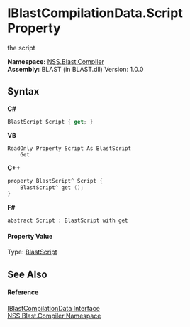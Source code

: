 # IBlastCompilationData.Script Property 
 

the script

**Namespace:**&nbsp;<a href="26a25caa-f50b-92ad-f15c-dbb9db1493ae">NSS.Blast.Compiler</a><br />**Assembly:**&nbsp;BLAST (in BLAST.dll) Version: 1.0.0

## Syntax

**C#**<br />
``` C#
BlastScript Script { get; }
```

**VB**<br />
``` VB
ReadOnly Property Script As BlastScript
	Get
```

**C++**<br />
``` C++
property BlastScript^ Script {
	BlastScript^ get ();
}
```

**F#**<br />
``` F#
abstract Script : BlastScript with get

```


#### Property Value
Type: <a href="701ebde6-515e-1fd5-a11a-526716112a12">BlastScript</a>

## See Also


#### Reference
<a href="d2afd70e-15cd-df6e-c1b9-6e1d3e9552bd">IBlastCompilationData Interface</a><br /><a href="26a25caa-f50b-92ad-f15c-dbb9db1493ae">NSS.Blast.Compiler Namespace</a><br />